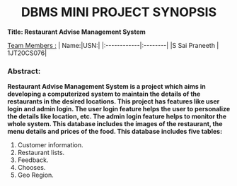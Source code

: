 <h1 align="center">DBMS MINI PROJECT SYNOPSIS</h1>

**Title: Restaurant Advise Management System**

<ins>Team Members :</ins> 
| Name:|USN:|
|:------------|:--------|
|S Sai Praneeth | 1JT20CS076|



### Abstract:
**Restaurant Advise Management System is a project which aims in developing a computerized system to maintain the details of the restaurants in the desired locations. This project has features like user login and admin login. The user login feature helps the user to personalize the details like location, etc. The admin login feature helps to monitor the whole system. This database includes the images of the restaurant, the menu details and prices of the food. This database includes five tables:**
1. Customer information.
2. Restaurant lists. 
3.  Feedback.
4. Chooses.
5. Geo Region.</ins>
